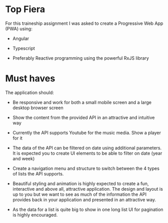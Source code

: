 # Top Fiera

For this traineship assignment I was asked to create a Progressive Web App (PWA) using:

- Angular

- Typescript

- Preferably Reactive programming using the powerful RxJS library

# Must haves

The application should:

- Be responsive and work for both a small mobile screen and a large desktop browser screen

- Show the content from the provided API in an attractive and intuitive way
 
- Currently the API supports Youtube for the music media. Show a player for it
 
- The data of the API can be filtered on date using additional parameters. It is expected you to create UI elements to be able to filter on date (year and week)
 
- Create a navigation menu and structure to switch between the 4 types of lists the API supports. 
 
- Beautiful styling and animation is highly expected to create a fun, interactive and above all, attractive application. The design and layout is up to you but we     want to see as much of the information the API provides back in your application and presented in an attractive way.  
 
- As the data for a list is quite big to show in one long list UI for pagination is highly encouraged.

